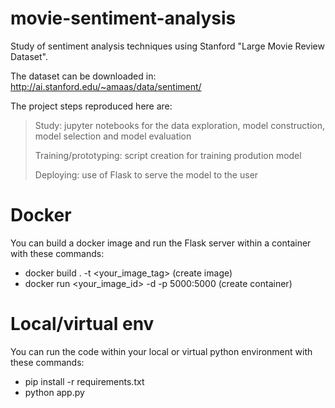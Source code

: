 # movie-sentiment-analysis
Study of sentiment analysis techniques using Stanford "Large Movie Review Dataset".

The dataset can be downloaded in: http://ai.stanford.edu/~amaas/data/sentiment/

The project steps reproduced here are:
> Study: jupyter notebooks for the data exploration, model construction, model selection and model evaluation
>
> Training/prototyping: script creation for training prodution model
> 
> Deploying: use of Flask to serve the model to the user

# Docker
You can build a docker image and run the Flask server within a container with these commands:
- docker build . -t <your_image_tag> (create image)
- docker run <your_image_id> -d -p 5000:5000 (create container)

# Local/virtual env
You can run the code within your local or virtual python environment with these commands:
- pip install -r requirements.txt
- python app.py
